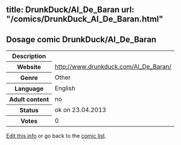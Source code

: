 title: DrunkDuck/Al_De_Baran
url: "/comics/DrunkDuck_Al_De_Baran.html"
---
Dosage comic DrunkDuck/Al_De_Baran
-----------------------------------------

<table class="comicinfo">
<tr>
<th>Description</th><td></td>
</tr>
<tr>
<th>Website</th><td><a href="http://www.drunkduck.com/Al_De_Baran/">http://www.drunkduck.com/Al_De_Baran/</a></td>
</tr>
<tr>
<th>Genre</th><td>Other</td>
</tr>
<tr>
<th>Language</th><td>English</td>
</tr>
<tr>
<th>Adult content</th><td>no</td>
</tr>
<tr>
<th>Status</th><td>ok on 23.04.2013</td>
</tr>
<tr>
<th>Votes</th><td>0</div></td>
</tr>
</table>

[Edit this info](/comics/DrunkDuck_Al_De_Baran_edit.html) or go back to the [comic list](../comic-index.html).
